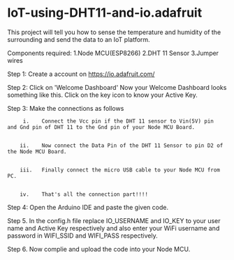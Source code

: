 # IoT-using-DHT11-and-io.adafruit
This project will tell you how to sense the temperature and humidity of the surrounding and send the data to an IoT platform.

Components required:
1.Node MCU(ESP8266)
2.DHT 11 Sensor
3.Jumper wires

Step 1: Create a account on https://io.adafruit.com/




Step 2: Click on 'Welcome Dashboard'
        Now your Welcome Dashboard looks something like this.
        Click on the key icon to know your Active Key.
        

Step 3: Make the connections as follows

       
       
         i.    Connect the Vcc pin if the DHT 11 sensor to Vin(5V) pin  and Gnd pin of DHT 11 to the Gnd pin of your Node MCU Board. 
       
       
        ii.    Now connect the Data Pin of the DHT 11 Sensor to pin D2 of the Node MCU Board.
        
        
        iii.   Finally connect the micro USB cable to your Node MCU from PC.
        
        
        iv.    That's all the connection part!!!!


Step 4: Open the Arduino IDE and paste the given code.



Step 5. In the config.h file replace IO_USERNAME and IO_KEY to your user name and Active Key respectively and also enter your WiFi username and password in WIFI_SSID and WIFI_PASS respectively.




Step 6. Now complie and upload the code into your Node MCU.
        
